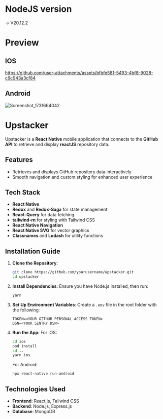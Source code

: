 # NodeJS version

-> V20.12.2

# Preview
## IOS
https://github.com/user-attachments/assets/bfbfe581-5493-4bf8-9028-c6c943a3cf84
## Android
![Screenshot_1731664042](https://github.com/user-attachments/assets/b88a9439-5682-43d1-82aa-257b9e8aa439)

# Upstacker

Upstacker is a **React Native** mobile application that connects to the **GitHub API** to retrieve and display **reactJS** repository data.

## Features

- Retrieves and displays GitHub repository data interactively
- Smooth navigation and custom styling for enhanced user experience

## Tech Stack

- **React Native**
- **Redux** and **Redux-Saga** for state management
- **React-Query** for data fetching
- **tailwind-rn** for styling with Tailwind CSS
- **React Native Navigation**
- **React Native SVG** for vector graphics
- **Classnames** and **Lodash** for utility functions

## Installation Guide

1. **Clone the Repository**:

   ```bash
   git clone https://github.com/yourusername/upstacker.git
   cd upstacker
   ```

2. **Install Dependencies**:
   Ensure you have Node.js installed, then run:

   ```bash
   yarn
   ```

3. **Set Up Environment Variables**:
   Create a `.env` file in the root folder with the following:

   ```plaintext
   TOKEN=<YOUR GITHUB PERSONAL ACCESS TOKEN>
   DSN=<YOUR SENTRY DSN>
   ```

4. **Run the App**:
   For iOS:
   ```bash
   cd ios
   pod install
   cd ..
   yarn ios
   ```
   For Android:
   ```bash
   npx react-native run-android
   ```

## Technologies Used

- **Frontend**: React.js, Tailwind CSS
- **Backend**: Node.js, Express.js
- **Database**: MongoDB
